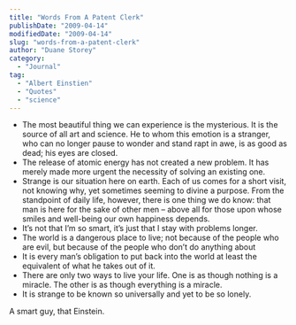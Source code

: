 ```yaml
---
title: "Words From A Patent Clerk"
publishDate: "2009-04-14"
modifiedDate: "2009-04-14"
slug: "words-from-a-patent-clerk"
author: "Duane Storey"
category:
  - "Journal"
tag:
  - "Albert Einstien"
  - "Quotes"
  - "science"
---
```


- The most beautiful thing we can experience is the mysterious. It is the source of all art and science. He to whom this emotion is a stranger, who can no longer pause to wonder and stand rapt in awe, is as good as dead; his eyes are closed.
- The release of atomic energy has not created a new problem. It has merely made more urgent the necessity of solving an existing one.
- Strange is our situation here on earth. Each of us comes for a short visit, not knowing why, yet sometimes seeming to divine a purpose. From the standpoint of daily life, however, there is one thing we do know: that man is here for the sake of other men – above all for those upon whose smiles and well-being our own happiness depends.
- It’s not that I’m so smart, it’s just that I stay with problems longer.
- The world is a dangerous place to live; not because of the people who are evil, but because of the people who don’t do anything about
- It is every man’s obligation to put back into the world at least the equivalent of what he takes out of it.
- There are only two ways to live your life. One is as though nothing is a miracle. The other is as though everything is a miracle.
- It is strange to be known so universally and yet to be so lonely.

A smart guy, that Einstein.
